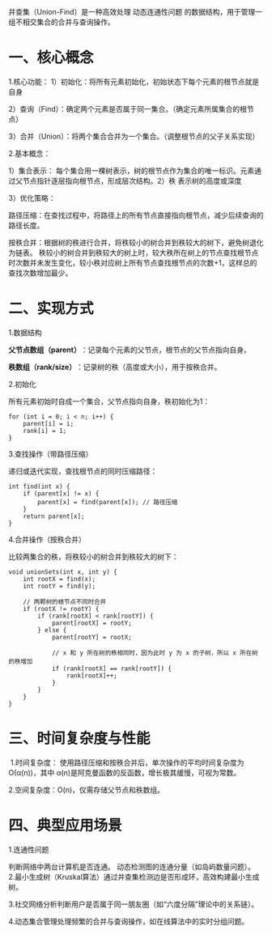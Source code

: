 并查集（Union-Find）是一种高效处理 动态连通性问题 的数据结构，用于管理一组不相交集合的合并与查询操作。

# 一、核心概念

1.核心功能：
1）初始化：将所有元素初始化，初始状态下每个元素的根节点就是自身

2）查询（Find）：确定两个元素是否属于同一集合。（确定元素所属集合的根节点）

3）合并（Union）：将两个集合合并为一个集合。（调整根节点的父子关系实现）


2.基本概念：

​1）集合表示​：
每个集合用一棵树表示，树的根节点作为集合的唯一标识。元素通过父节点指针逐层指向根节点，形成层次结构。
​
2）秩
表示树的高度或深度

​3）优化策略​：

​路径压缩​：在查找过程中，将路径上的所有节点直接指向根节点，减少后续查询的路径长度。

​按秩合并​：根据树的秩进行合并，将秩较小的树合并到秩较大的树下，避免树退化为链表。
秩较小的树合并到秩较大的树上时，较大秩所在树上的节点查找根节点时次数并未发生变化，较小秩对应树上所有节点查找根节点的次数+1，这样总的查找次数增加最少。


# 二、实现方式

1.数据结构

**父节点数组（parent）​**​：记录每个元素的父节点，根节点的父节点指向自身。

**秩数组（rank/size）​**​：记录树的秩（高度或大小），用于按秩合并。

2.初始化

所有元素初始时自成一个集合，父节点指向自身，秩初始化为1：

```
for (int i = 0; i < n; i++) {
    parent[i] = i;
    rank[i] = 1;
}
```

3.查找操作（带路径压缩）

递归或迭代实现，查找根节点的同时压缩路径：

```
int find(int x) {
    if (parent[x] != x) {
        parent[x] = find(parent[x]); // 路径压缩
    }
    return parent[x];
}
```

4.合并操作（按秩合并）

比较两集合的秩，将秩较小的树合并到秩较大的树下：

```
void unionSets(int x, int y) {
    int rootX = find(x);
    int rootY = find(y);
    
    // 两颗树的根节点不同时合并
    if (rootX != rootY) {
        if (rank[rootX] < rank[rootY]) {
            parent[rootX] = rootY;
        } else {
            parent[rootY] = rootX;
            
            // x 和 y 所在树的秩相同时，因为此时 y 为 x 的子树，所以 x 所在树的秩增加
            if (rank[rootX] == rank[rootY]) {
                rank[rootX]++;
	        }
        }        
    }
}
```

# 三、时间复杂度与性能
​
1.时间复杂度​：
使用路径压缩和按秩合并后，单次操作的平均时间复杂度为 O(α(n))，其中 α(n)是阿克曼函数的反函数，增长极其缓慢，可视为常数。

2.​空间复杂度​：O(n)，仅需存储父节点和秩数组。


# 四、典型应用场景
​1.连通性问题​

判断网络中两台计算机是否连通。
动态检测图的连通分量（如岛屿数量问题）。
​
2.最小生成树（Kruskal算法）​​
通过并查集检测边是否形成环，高效构建最小生成树。

3.​社交网络分析​
判断用户是否属于同一朋友圈（如“六度分隔”理论中的关系链）。

4.​动态集合管理​
处理频繁的合并与查询操作，如在线算法中的实时分组问题。
	
